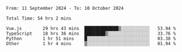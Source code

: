 <!--START_SECTION:waka-->

```abap
From: 11 September 2024 - To: 10 October 2024

Total Time: 54 hrs 2 mins

Vue.js        29 hrs 43 mins  █████████████▒░░░░░░░░░░░   53.94 %
TypeScript    18 hrs 36 mins  ████████▒░░░░░░░░░░░░░░░░   33.76 %
Python        1 hr 51 mins    █░░░░░░░░░░░░░░░░░░░░░░░░   03.38 %
Other         1 hr 4 mins     ▒░░░░░░░░░░░░░░░░░░░░░░░░   01.94 %
```

<!--END_SECTION:waka-->
